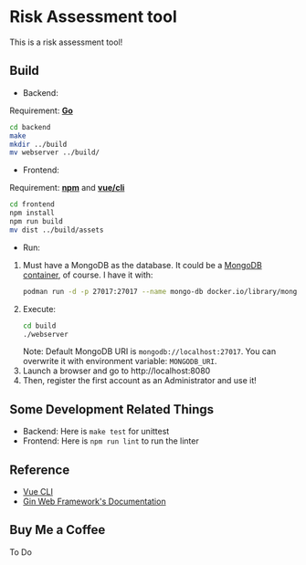 # Risk Assessment tool

This is a risk assessment tool!

## Build

* Backend:

Requirement: **[Go](https://go.dev/doc/install)**

```sh
cd backend
make
mkdir ../build
mv webserver ../build/
```

* Frontend:

Requirement: **[npm](https://docs.npmjs.com/downloading-and-installing-node-js-and-npm)** and **[vue/cli](https://cli.vuejs.org/guide/installation.html)**

```sh
cd frontend
npm install
npm run build
mv dist ../build/assets
```

* Run:

1. Must have a MongoDB as the database.  It could be a [MongoDB container](https://hub.docker.com/_/mongo), of course.  I have it with:
   ```sh
   podman run -d -p 27017:27017 --name mongo-db docker.io/library/mongo:latest
   ```
2. Execute:
   ```sh
   cd build
   ./webserver
   ```
   Note: Default MongoDB URI is `mongodb://localhost:27017`.  You can overwrite it with environment variable: `MONGODB_URI`.
3. Launch a browser and go to http://localhost:8080
4. Then, register the first account as an Administrator and use it!

## Some Development Related Things

* Backend: Here is `make test` for unittest
* Frontend: Here is `npm run lint` to run the linter

## Reference

* [Vue CLI](https://cli.vuejs.org/guide/)
* [Gin Web Framework's Documentation](https://gin-gonic.com/docs/)

## Buy Me a Coffee

To Do
